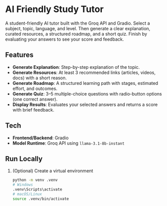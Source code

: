 # AI Friendly Study Tutor

A student-friendly AI tutor built with the Groq API and Gradio. Select a subject, topic, language, and level. Then generate a clear explanation, curated resources, a structured roadmap, and a short quiz. Finish by evaluating your answers to see your score and feedback.

## Features

- **Generate Explanation**: Step-by-step explanation of the topic.
- **Generate Resources**: At least 3 recommended links (articles, videos, docs) with a short reason.
- **Generate Roadmap**: A structured learning path with stages, estimated effort, and outcomes.
- **Generate Quiz**: 3–5 multiple-choice questions with radio-button options (one correct answer).
- **Display Results**: Evaluates your selected answers and returns a score with brief feedback.

## Tech

- **Frontend/Backend**: Gradio  
- **Model Runtime**: Groq API using `llama-3.1-8b-instant`

## Run Locally

1. (Optional) Create a virtual environment
   ```bash
   python -m venv .venv
   # Windows
   .venv\Scripts\activate
   # macOS/Linux
   source .venv/bin/activate

